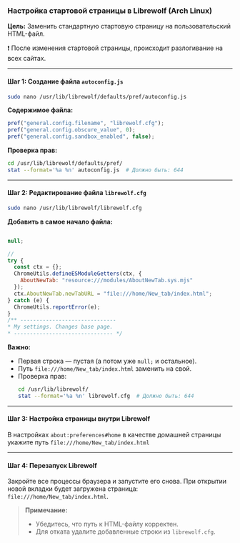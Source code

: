 ### Настройка стартовой страницы в Librewolf (Arch Linux)  
**Цель:** Заменить стандартную стартовую страницу на пользовательский HTML-файл.

❗️ После изменения стартовой страницы, происходит разлогивание на всех сайтах. 

---

#### Шаг 1: Создание файла `autoconfig.js`  
```bash
sudo nano /usr/lib/librewolf/defaults/pref/autoconfig.js
```  
**Содержимое файла:**  
```javascript
pref("general.config.filename", "librewolf.cfg");
pref("general.config.obscure_value", 0);
pref("general.config.sandbox_enabled", false);
```  
**Проверка прав:**  
```bash
cd /usr/lib/librewolf/defaults/pref/
stat --format='%a %n' autoconfig.js  # Должно быть: 644
```  

---

#### Шаг 2: Редактирование файла `librewolf.cfg`  
```bash
sudo nano /usr/lib/librewolf/librewolf.cfg
```  
**Добавить в самое начало файла:**  
```javascript

null;

//
try {
  const ctx = {};
  ChromeUtils.defineESModuleGetters(ctx, {
    AboutNewTab: "resource:///modules/AboutNewTab.sys.mjs"
  });
  ctx.AboutNewTab.newTabURL = "file:///home/New_tab/index.html";
} catch (e) {
  ChromeUtils.reportError(e);
}
/** ------------------------------
* My settings. Changes base page.
* ------------------------------- */
```  
**Важно:**  
- Первая строка — пустая (а потом уже `null;` и остальное). 
- Путь `file:///home/New_tab/index.html` заменить на свой. 
- Проверка прав:  
  ```bash
  cd /usr/lib/librewolf/
  stat --format='%a %n' librewolf.cfg  # Должно быть: 644
  ```  

---

#### Шаг 3: Настройка страницы внутри Librewolf

В настройках `about:preferences#home` в качестве домашней страницы укажите путь `file:///home/New_tab/index.html`

---

#### Шаг 4: Перезапуск Librewolf  
Закройте все процессы браузера и запустите его снова. При открытии новой вкладки будет загружена страница:  
`file:///home/New_tab/index.html`.  

> **Примечание:**  
> - Убедитесь, что путь к HTML-файлу корректен.  
> - Для отката удалите добавленные строки из `librewolf.cfg`.
